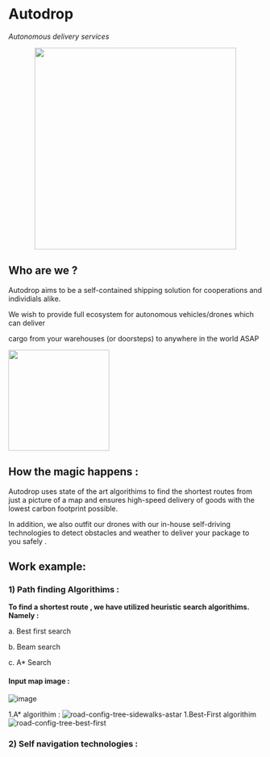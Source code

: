 # Autodrop 
<i>Autonomous delivery services</i>
<p align="center">
<img src="https://user-images.githubusercontent.com/54982599/159121289-e77ab694-41bb-4516-9603-417fd9280779.jpg" width="400">
</p>

## Who are we ?
Autodrop aims to be a self-contained shipping solution for cooperations and individials alike.

We wish to provide full ecosystem for autonomous vehicles/drones which can deliver

cargo from your warehouses (or doorsteps) to anywhere in the world ASAP


<img src="https://user-images.githubusercontent.com/54982599/159128616-1b5e688e-f01a-4d27-aaa6-b64b289580a4.gif" width="200">


## How the magic happens :

Autodrop uses state of the art algorithims to find the shortest routes from just a picture of a map and ensures high-speed delivery of goods with the lowest carbon footprint possible.

In addition, we also outfit our drones with our in-house self-driving technologies to detect obstacles and weather to deliver your package to you safely .
 
 ## Work example:
 
 ### 1) Path finding Algorithims :
 
 __To find a shortest route , we have utilized heuristic search algorithims. Namely :__
 
a. Best first search

b. Beam search

c. A* Search

#### Input map image : 

![image](https://user-images.githubusercontent.com/54982599/159146742-4c489513-3f44-497f-aad9-43ad98c8eee2.png)

1.A* algorithim :
![road-config-tree-sidewalks-astar](https://user-images.githubusercontent.com/54982599/159147005-a0ce6484-d59f-4923-b075-6245e5715a85.png)
1.Best-First algorithim
![road-config-tree-best-first](https://user-images.githubusercontent.com/54982599/159147279-c2d5123e-f4ab-4beb-a5ff-ee05d65fe1ad.png)




   ### 2) Self navigation technologies :
